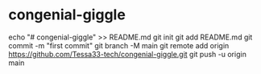 # congenial-giggle
echo "# congenial-giggle" >> README.md
git init
git add README.md
git commit -m "first commit"
git branch -M main
git remote add origin https://github.com/Tessa33-tech/congenial-giggle.git
git push -u origin main

